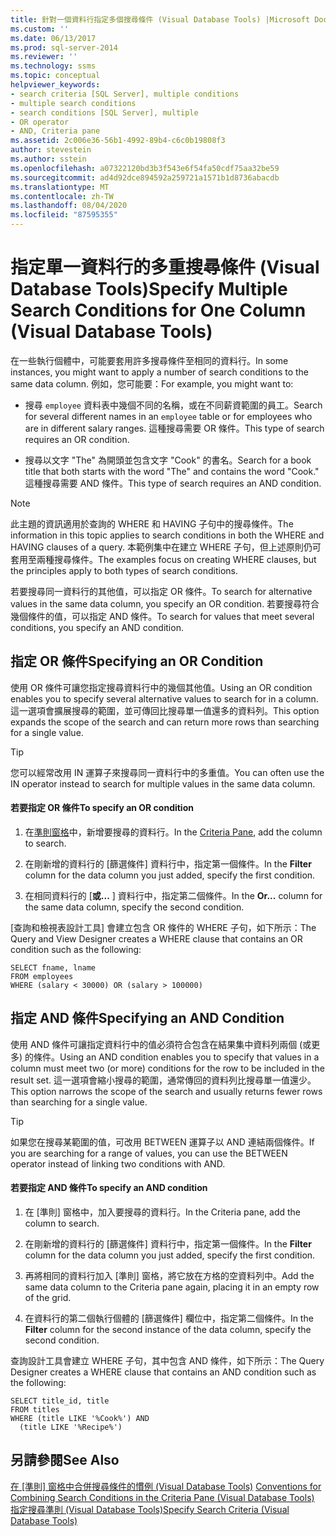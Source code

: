 ```yaml
---
title: 針對一個資料行指定多個搜尋條件 (Visual Database Tools) |Microsoft Docs
ms.custom: ''
ms.date: 06/13/2017
ms.prod: sql-server-2014
ms.reviewer: ''
ms.technology: ssms
ms.topic: conceptual
helpviewer_keywords:
- search criteria [SQL Server], multiple conditions
- multiple search conditions
- search conditions [SQL Server], multiple
- OR operator
- AND, Criteria pane
ms.assetid: 2c006e36-56b1-4992-89b4-c6c0b19808f3
author: stevestein
ms.author: sstein
ms.openlocfilehash: a07322120bd3b3f543e6f54fa50cdf75aa32be59
ms.sourcegitcommit: ad4d92dce894592a259721a1571b1d8736abacdb
ms.translationtype: MT
ms.contentlocale: zh-TW
ms.lasthandoff: 08/04/2020
ms.locfileid: "87595355"
---
```

# <a name="specify-multiple-search-conditions-for-one-column-visual-database-tools"></a><span data-ttu-id="8912b-102">指定單一資料行的多重搜尋條件 (Visual Database Tools)</span><span class="sxs-lookup"><span data-stu-id="8912b-102">Specify Multiple Search Conditions for One Column (Visual Database Tools)</span></span>
  <span data-ttu-id="8912b-103">在一些執行個體中，可能要套用許多搜尋條件至相同的資料行。</span><span class="sxs-lookup"><span data-stu-id="8912b-103">In some instances, you might want to apply a number of search conditions to the same data column.</span></span> <span data-ttu-id="8912b-104">例如，您可能要：</span><span class="sxs-lookup"><span data-stu-id="8912b-104">For example, you might want to:</span></span>  
  
-   <span data-ttu-id="8912b-105">搜尋 `employee` 資料表中幾個不同的名稱，或在不同薪資範圍的員工。</span><span class="sxs-lookup"><span data-stu-id="8912b-105">Search for several different names in an `employee` table or for employees who are in different salary ranges.</span></span> <span data-ttu-id="8912b-106">這種搜尋需要 OR 條件。</span><span class="sxs-lookup"><span data-stu-id="8912b-106">This type of search requires an OR condition.</span></span>  
  
-   <span data-ttu-id="8912b-107">搜尋以文字 "The" 為開頭並包含文字 "Cook" 的書名。</span><span class="sxs-lookup"><span data-stu-id="8912b-107">Search for a book title that both starts with the word "The" and contains the word "Cook."</span></span> <span data-ttu-id="8912b-108">這種搜尋需要 AND 條件。</span><span class="sxs-lookup"><span data-stu-id="8912b-108">This type of search requires an AND condition.</span></span>  
  
> [!NOTE]  
>  <span data-ttu-id="8912b-109">此主題的資訊適用於查詢的 WHERE 和 HAVING 子句中的搜尋條件。</span><span class="sxs-lookup"><span data-stu-id="8912b-109">The information in this topic applies to search conditions in both the WHERE and HAVING clauses of a query.</span></span> <span data-ttu-id="8912b-110">本範例集中在建立 WHERE 子句，但上述原則仍可套用至兩種搜尋條件。</span><span class="sxs-lookup"><span data-stu-id="8912b-110">The examples focus on creating WHERE clauses, but the principles apply to both types of search conditions.</span></span>  
  
 <span data-ttu-id="8912b-111">若要搜尋同一資料行的其他值，可以指定 OR 條件。</span><span class="sxs-lookup"><span data-stu-id="8912b-111">To search for alternative values in the same data column, you specify an OR condition.</span></span> <span data-ttu-id="8912b-112">若要搜尋符合幾個條件的值，可以指定 AND 條件。</span><span class="sxs-lookup"><span data-stu-id="8912b-112">To search for values that meet several conditions, you specify an AND condition.</span></span>  
  
## <a name="specifying-an-or-condition"></a><span data-ttu-id="8912b-113">指定 OR 條件</span><span class="sxs-lookup"><span data-stu-id="8912b-113">Specifying an OR Condition</span></span>  
 <span data-ttu-id="8912b-114">使用 OR 條件可讓您指定搜尋資料行中的幾個其他值。</span><span class="sxs-lookup"><span data-stu-id="8912b-114">Using an OR condition enables you to specify several alternative values to search for in a column.</span></span> <span data-ttu-id="8912b-115">這一選項會擴展搜尋的範圍，並可傳回比搜尋單一值還多的資料列。</span><span class="sxs-lookup"><span data-stu-id="8912b-115">This option expands the scope of the search and can return more rows than searching for a single value.</span></span>  
  
> [!TIP]  
>  <span data-ttu-id="8912b-116">您可以經常改用 IN 運算子來搜尋同一資料行中的多重值。</span><span class="sxs-lookup"><span data-stu-id="8912b-116">You can often use the IN operator instead to search for multiple values in the same data column.</span></span>  
  
#### <a name="to-specify-an-or-condition"></a><span data-ttu-id="8912b-117">若要指定 OR 條件</span><span class="sxs-lookup"><span data-stu-id="8912b-117">To specify an OR condition</span></span>  
  
1.  <span data-ttu-id="8912b-118">在[準則窗格](visual-database-tools.md)中，新增要搜尋的資料行。</span><span class="sxs-lookup"><span data-stu-id="8912b-118">In the [Criteria Pane](visual-database-tools.md), add the column to search.</span></span>  
  
2.  <span data-ttu-id="8912b-119">在剛新增的資料行的 [篩選條件]  資料行中，指定第一個條件。</span><span class="sxs-lookup"><span data-stu-id="8912b-119">In the **Filter** column for the data column you just added, specify the first condition.</span></span>  
  
3.  <span data-ttu-id="8912b-120">在相同資料行的 [**或...** ] 資料行中，指定第二個條件。</span><span class="sxs-lookup"><span data-stu-id="8912b-120">In the **Or...** column for the same data column, specify the second condition.</span></span>  
  
 <span data-ttu-id="8912b-121">[查詢和檢視表設計工具] 會建立包含 OR 條件的 WHERE 子句，如下所示：</span><span class="sxs-lookup"><span data-stu-id="8912b-121">The Query and View Designer creates a WHERE clause that contains an OR condition such as the following:</span></span>  
  
```  
SELECT fname, lname  
FROM employees  
WHERE (salary < 30000) OR (salary > 100000)  
```  
  
## <a name="specifying-an-and-condition"></a><span data-ttu-id="8912b-122">指定 AND 條件</span><span class="sxs-lookup"><span data-stu-id="8912b-122">Specifying an AND Condition</span></span>  
 <span data-ttu-id="8912b-123">使用 AND 條件可讓指定資料行中的值必須符合包含在結果集中資料列兩個 (或更多) 的條件。</span><span class="sxs-lookup"><span data-stu-id="8912b-123">Using an AND condition enables you to specify that values in a column must meet two (or more) conditions for the row to be included in the result set.</span></span> <span data-ttu-id="8912b-124">這一選項會縮小搜尋的範圍，通常傳回的資料列比搜尋單一值還少。</span><span class="sxs-lookup"><span data-stu-id="8912b-124">This option narrows the scope of the search and usually returns fewer rows than searching for a single value.</span></span>  
  
> [!TIP]  
>  <span data-ttu-id="8912b-125">如果您在搜尋某範圍的值，可改用 BETWEEN 運算子以 AND 連結兩個條件。</span><span class="sxs-lookup"><span data-stu-id="8912b-125">If you are searching for a range of values, you can use the BETWEEN operator instead of linking two conditions with AND.</span></span>  
  
#### <a name="to-specify-an-and-condition"></a><span data-ttu-id="8912b-126">若要指定 AND 條件</span><span class="sxs-lookup"><span data-stu-id="8912b-126">To specify an AND condition</span></span>  
  
1.  <span data-ttu-id="8912b-127">在 [準則] 窗格中，加入要搜尋的資料行。</span><span class="sxs-lookup"><span data-stu-id="8912b-127">In the Criteria pane, add the column to search.</span></span>  
  
2.  <span data-ttu-id="8912b-128">在剛新增的資料行的 [篩選條件]  資料行中，指定第一個條件。</span><span class="sxs-lookup"><span data-stu-id="8912b-128">In the **Filter** column for the data column you just added, specify the first condition.</span></span>  
  
3.  <span data-ttu-id="8912b-129">再將相同的資料行加入 [準則] 窗格，將它放在方格的空資料列中。</span><span class="sxs-lookup"><span data-stu-id="8912b-129">Add the same data column to the Criteria pane again, placing it in an empty row of the grid.</span></span>  
  
4.  <span data-ttu-id="8912b-130">在資料行的第二個執行個體的 [篩選條件]  欄位中，指定第二個條件。</span><span class="sxs-lookup"><span data-stu-id="8912b-130">In the **Filter** column for the second instance of the data column, specify the second condition.</span></span>  
  
 <span data-ttu-id="8912b-131">查詢設計工具會建立 WHERE 子句，其中包含 AND 條件，如下所示：</span><span class="sxs-lookup"><span data-stu-id="8912b-131">The Query Designer creates a WHERE clause that contains an AND condition such as the following:</span></span>  
  
```  
SELECT title_id, title  
FROM titles  
WHERE (title LIKE '%Cook%') AND   
  (title LIKE '%Recipe%')  
```  
  
## <a name="see-also"></a><span data-ttu-id="8912b-132">另請參閱</span><span class="sxs-lookup"><span data-stu-id="8912b-132">See Also</span></span>  
 <span data-ttu-id="8912b-133">[在 [準則] 窗格中合併搜尋條件的慣例 &#40;Visual Database Tools&#41;](conventions-combine-search-conditions-in-criteria-pane-visual-db-tools.md) </span><span class="sxs-lookup"><span data-stu-id="8912b-133">[Conventions for Combining Search Conditions in the Criteria Pane &#40;Visual Database Tools&#41;](conventions-combine-search-conditions-in-criteria-pane-visual-db-tools.md) </span></span>  
 [<span data-ttu-id="8912b-134">指定搜尋準則 &#40;Visual Database Tools&#41;</span><span class="sxs-lookup"><span data-stu-id="8912b-134">Specify Search Criteria &#40;Visual Database Tools&#41;</span></span>](specify-search-criteria-visual-database-tools.md)  
  
  

